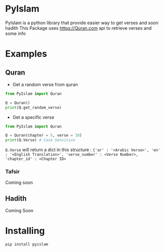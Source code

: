 # PyIslam

PyIslam is a python library that provide easier way to get verses and soon hadith
This Package uses https://Quran.com api to retrieve verses and some info

# Examples

## Quran

* Get a random verse from quran

```python
from PyIslam import Quran

Q = Quran()
print(Q.get_random_verse)
```
* Get a specific verse
```python
from PyIslam import Quran

Q = Quran(chapter = 5, verse = 10)
print(Q.Verse) # Case Sensitive
```

`Q.Verse` will return a dict in this structure : `{'ar' : '<Arabic Verse>', 'en' : '<English Translation>', 'verse_number' : <Verse Number>, 'chapter_id' : <Chapter ID>`

### Tafsir
Coming soon

## Hadith
Coming Soon

# Installing
  `pip install pyislam`

